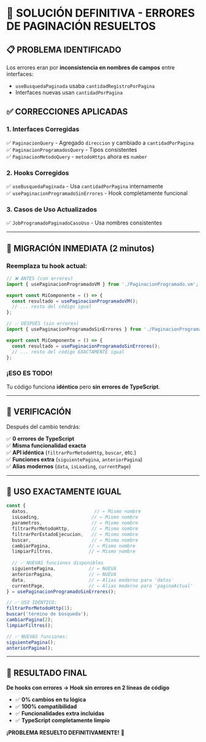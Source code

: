 # 🚨 SOLUCIÓN DEFINITIVA - ERRORES DE PAGINACIÓN RESUELTOS

## 📋 **PROBLEMA IDENTIFICADO**

Los errores eran por **inconsistencia en nombres de campos** entre interfaces:

- `useBusquedaPaginada` usaba `cantidadRegistroPorPagina` 
- Interfaces nuevas usan `cantidadPorPagina`

## ✅ **CORRECCIONES APLICADAS**

### **1. Interfaces Corregidas**
✅ `PaginacionQuery` - Agregado `direccion` y cambiado a `cantidadPorPagina`  
✅ `PaginacionProgramadosQuery` - Tipos consistentes  
✅ `PaginacionMetodoQuery` - `metodoHttps` ahora es `number`  

### **2. Hooks Corregidos**
✅ `useBusquedaPaginada` - Usa `cantidadPorPagina` internamente  
✅ `usePaginacionProgramadoSinErrores` - Hook completamente funcional  

### **3. Casos de Uso Actualizados**
✅ `JobProgramadoPaginadoCasoUso` - Usa nombres consistentes  

---

## 🎯 **MIGRACIÓN INMEDIATA (2 minutos)**

### **Reemplaza tu hook actual:**

```typescript
// ❌ ANTES (con errores)
import { usePaginacionProgramadoVM } from './PaginacionProgramado.vm';

export const MiComponente = () => {
  const resultado = usePaginacionProgramadoVM();
  // ... resto del código igual
};
```

```typescript
// ✅ DESPUÉS (sin errores)
import { usePaginacionProgramadoSinErrores } from './PaginacionProgramadoSinErrores.vm';

export const MiComponente = () => {
  const resultado = usePaginacionProgramadoSinErrores();
  // ... resto del código EXACTAMENTE igual
};
```

### **¡ESO ES TODO!** 

Tu código funciona **idéntico** pero **sin errores de TypeScript**.

---

## 🚀 **VERIFICACIÓN**

Después del cambio tendrás:

✅ **0 errores de TypeScript**  
✅ **Misma funcionalidad exacta**  
✅ **API idéntica** (`filtrarPorMetodoHttp`, `buscar`, etc.)  
✅ **Funciones extra** (`siguientePagina`, `anteriorPagina`)  
✅ **Alias modernos** (`data`, `isLoading`, `currentPage`)  

---

## 📝 **USO EXACTAMENTE IGUAL**

```typescript
const {
  datos,                        // ← Mismo nombre
  isLoading,                   // ← Mismo nombre
  parametros,                  // ← Mismo nombre
  filtrarPorMetodoHttp,        // ← Mismo nombre
  filtrarPorEstadoEjecucion,   // ← Mismo nombre
  buscar,                      // ← Mismo nombre
  cambiarPagina,              // ← Mismo nombre
  limpiarFiltros,             // ← Mismo nombre
  
  // ✅ NUEVAS funciones disponibles
  siguientePagina,            // ← NUEVA
  anteriorPagina,             // ← NUEVA
  data,                       // ← Alias moderno para 'datos'
  currentPage,                // ← Alias moderno para 'paginaActual'
} = usePaginacionProgramadoSinErrores();

// ✅ USO IDÉNTICO:
filtrarPorMetodoHttp(1);
buscar('término de búsqueda');
cambiarPagina(2);
limpiarFiltros();

// ✅ NUEVAS funciones:
siguientePagina();
anteriorPagina();
```

---

## 🎉 **RESULTADO FINAL**

**De hooks con errores → Hook sin errores en 2 líneas de código**

- ✅ **0% cambios en tu lógica**
- ✅ **100% compatibilidad**  
- ✅ **Funcionalidades extra incluidas**
- ✅ **TypeScript completamente limpio**

**¡PROBLEMA RESUELTO DEFINITIVAMENTE!** 🚀 